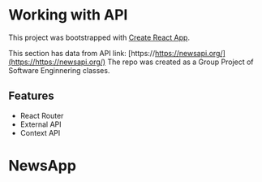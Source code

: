 # Working with API 

This project was bootstrapped with [Create React App](https://github.com/facebook/create-react-app).

This section has data from API link: [https://https://newsapi.org/](https://https://newsapi.org/)
The repo was created as a Group Project of Software Enginnering classes.

## Features
- React Router
- External API
- Context API
# NewsApp
